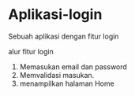 # Aplikasi-login
Sebuah aplikasi dengan fitur login

alur fitur login
1. Memasukan email dan password
2. Memvalidasi masukan.
3. menampilkan halaman Home

